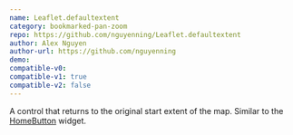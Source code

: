 ```yaml
---
name: Leaflet.defaultextent
category: bookmarked-pan-zoom
repo: https://github.com/nguyenning/Leaflet.defaultextent
author: Alex Nguyen
author-url: https://github.com/nguyenning
demo: 
compatible-v0:
compatible-v1: true
compatible-v2: false
---
```


A control that returns to the original start extent of the map.  Similar to the <a href="/javascript/3/jssamples/widget_home.html">HomeButton</a> widget.
